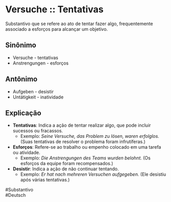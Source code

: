 # Versuche :: Tentativas
Substantivo que se refere ao ato de tentar fazer algo, frequentemente associado a esforços para alcançar um objetivo.

## Sinônimo
- Versuche - tentativas  
- Anstrengungen - esforços  

## Antônimo
- Aufgeben - desistir  
- Untätigkeit - inatividade  

## Explicação
- **Tentativas**: Indica a ação de tentar realizar algo, que pode incluir sucessos ou fracassos.
  - Exemplo: *Seine Versuche, das Problem zu lösen, waren erfolglos.* (Suas tentativas de resolver o problema foram infrutíferas.)
- **Esforços**: Refere-se ao trabalho ou empenho colocado em uma tarefa ou atividade.
  - Exemplo: *Die Anstrengungen des Teams wurden belohnt.* (Os esforços da equipe foram recompensados.)
- **Desistir**: Indica a ação de não continuar tentando.
  - Exemplo: *Er hat nach mehreren Versuchen aufgegeben.* (Ele desistiu após várias tentativas.)

#Substantivo  
#Deutsch

